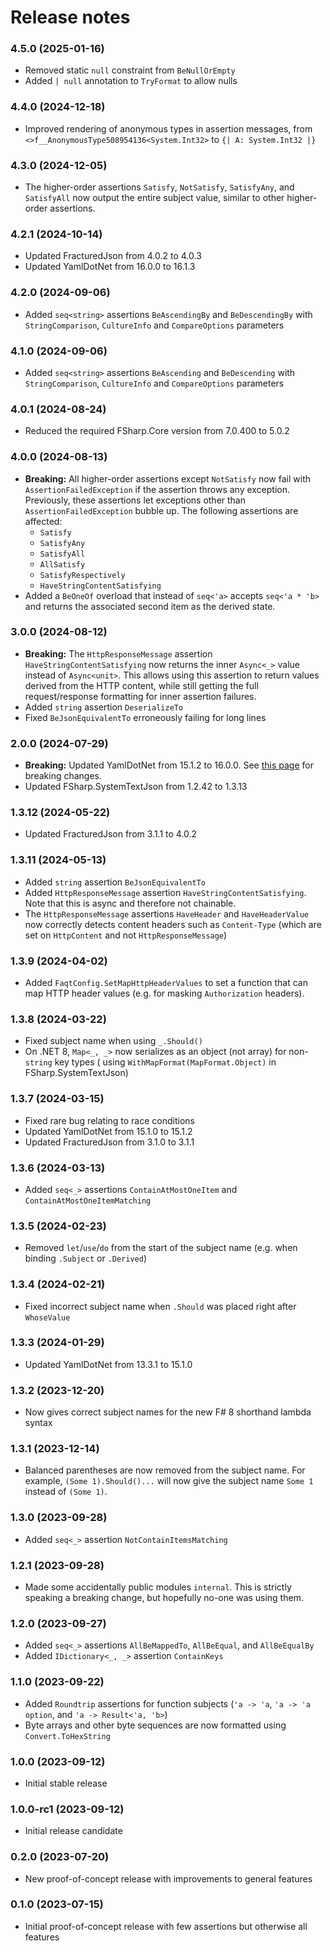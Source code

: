 Release notes
==============

### 4.5.0 (2025-01-16)

* Removed static `null` constraint from `BeNullOrEmpty`
* Added `| null` annotation to `TryFormat` to allow nulls

### 4.4.0 (2024-12-18)

* Improved rendering of anonymous types in assertion messages, from `<>f__AnonymousType508954136<System.Int32>` to
  `{| A: System.Int32 |}`

### 4.3.0 (2024-12-05)

* The higher-order assertions `Satisfy`, `NotSatisfy`, `SatisfyAny`, and `SatisfyAll` now output the entire subject
  value, similar to other higher-order assertions.

### 4.2.1 (2024-10-14)

* Updated FracturedJson from 4.0.2 to 4.0.3
* Updated YamlDotNet from 16.0.0 to 16.1.3

### 4.2.0 (2024-09-06)

* Added `seq<string>` assertions `BeAscendingBy` and `BeDescendingBy` with `StringComparison`, `CultureInfo` and
  `CompareOptions` parameters

### 4.1.0 (2024-09-06)

* Added `seq<string>` assertions `BeAscending` and `BeDescending` with `StringComparison`, `CultureInfo` and
  `CompareOptions` parameters

### 4.0.1 (2024-08-24)

* Reduced the required FSharp.Core version from 7.0.400 to 5.0.2

### 4.0.0 (2024-08-13)

* **Breaking:** All higher-order assertions except `NotSatisfy` now fail with `AssertionFailedException` if the
  assertion throws any exception. Previously, these assertions let exceptions other than `AssertionFailedException`
  bubble up. The following assertions are affected:
  * `Satisfy`
  * `SatisfyAny`
  * `SatisfyAll`
  * `AllSatisfy`
  * `SatisfyRespectively`
  * `HaveStringContentSatisfying`
* Added a `BeOneOf` overload that instead of `seq<'a>` accepts `seq<'a * 'b>` and returns the associated second item as
  the derived state.

### 3.0.0 (2024-08-12)

* **Breaking:** The `HttpResponseMessage` assertion `HaveStringContentSatisfying` now returns the inner `Async<_>` value
  instead of `Async<unit>`. This allows using this assertion to return values derived from the HTTP content, while still
  getting the full request/response formatting for inner assertion failures.
* Added `string` assertion `DeserializeTo`
* Fixed `BeJsonEquivalentTo` erroneously failing for long lines

### 2.0.0 (2024-07-29)

* **Breaking:** Updated YamlDotNet from 15.1.2 to 16.0.0.
  See [this page](https://github.com/aaubry/YamlDotNet/releases/tag/v16.0.0) for breaking changes.
* Updated FSharp.SystemTextJson from 1.2.42 to 1.3.13

### 1.3.12 (2024-05-22)

* Updated FracturedJson from 3.1.1 to 4.0.2

### 1.3.11 (2024-05-13)

* Added `string` assertion `BeJsonEquivalentTo`
* Added `HttpResponseMessage` assertion `HaveStringContentSatisfying`. Note that this is async and therefore not
  chainable.
* The `HttpResponseMessage` assertions `HaveHeader` and `HaveHeaderValue` now correctly detects content headers such as
  `Content-Type` (which are set on `HttpContent` and not `HttpResponseMessage`)

### 1.3.9 (2024-04-02)

* Added `FaqtConfig.SetMapHttpHeaderValues` to set a function that can map HTTP header values (e.g. for masking
  `Authorization` headers).

### 1.3.8 (2024-03-22)

* Fixed subject name when using `_.Should()`
* On .NET 8, `Map<_, _>` now serializes as an object (not array) for non-`string` key types (
  using `WithMapFormat(MapFormat.Object)` in FSharp.SystemTextJson)

### 1.3.7 (2024-03-15)

* Fixed rare bug relating to race conditions
* Updated YamlDotNet from 15.1.0 to 15.1.2
* Updated FracturedJson from 3.1.0 to 3.1.1

### 1.3.6 (2024-03-13)

* Added `seq<_>` assertions `ContainAtMostOneItem` and `ContainAtMostOneItemMatching`

### 1.3.5 (2024-02-23)

* Removed `let`/`use`/`do` from the start of the subject name (e.g. when binding `.Subject` or `.Derived`)

### 1.3.4 (2024-02-21)

* Fixed incorrect subject name when `.Should` was placed right after `WhoseValue`

### 1.3.3 (2024-01-29)

* Updated YamlDotNet from 13.3.1 to 15.1.0

### 1.3.2 (2023-12-20)

* Now gives correct subject names for the new F# 8 shorthand lambda syntax

### 1.3.1 (2023-12-14)

* Balanced parentheses are now removed from the subject name. For example, `(Some 1).Should()...` will now give the
  subject name `Some 1` instead of `(Some 1)`.

### 1.3.0 (2023-09-28)

* Added `seq<_>` assertion `NotContainItemsMatching`

### 1.2.1 (2023-09-28)

* Made some accidentally public modules `internal`. This is strictly speaking a breaking change, but hopefully no-one
  was using them.

### 1.2.0 (2023-09-27)

* Added `seq<_>` assertions `AllBeMappedTo`, `AllBeEqual`, and `AllBeEqualBy`
* Added `IDictionary<_, _>` assertion `ContainKeys`

### 1.1.0 (2023-09-22)

* Added `Roundtrip` assertions for function subjects (`'a -> 'a`, `'a -> 'a option`, and `'a -> Result<'a, 'b>`)
* Byte arrays and other byte sequences are now formatted using `Convert.ToHexString`

### 1.0.0 (2023-09-12)

* Initial stable release

### 1.0.0-rc1 (2023-09-12)

* Initial release candidate

### 0.2.0 (2023-07-20)

* New proof-of-concept release with improvements to general features

### 0.1.0 (2023-07-15)

* Initial proof-of-concept release with few assertions but otherwise all features
